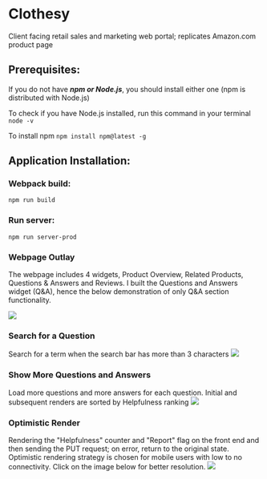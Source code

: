 # Clothesy
Client facing retail sales and marketing web portal; replicates Amazon.com product page

## Prerequisites:
If you do not have ***npm or Node.js***, you should install either one (npm is distributed with Node.js)

To check if you have Node.js installed, run this command in your terminal
```node -v```

To install npm
```npm install npm@latest -g```

## Application Installation:
### Webpack build:
```npm run build```

### Run server:
```npm run server-prod```

### Webpage Outlay
The webpage includes 4 widgets, Product Overview, Related Products, Questions & Answers and Reviews.
I built the Questions and Answers widget (Q&A), hence the below demonstration of only Q&A section functionality.

![](MainScroll.gif)

### Search for a Question
Search for a term when the search bar has more than 3 characters
![](Search.gif)

### Show More Questions and Answers
Load more questions and more answers for each question.
Initial and subsequent renders are sorted by Helpfulness ranking
![](LoadMore.gif)

### Optimistic Render
Rendering the "Helpfulness" counter and "Report" flag on the front end and then sending the PUT request; on error, return to the original state. Optimistic rendering strategy is chosen for mobile users with low to no connectivity.
Click on the image below for better resolution.
![](OptimisticRender.gif)

